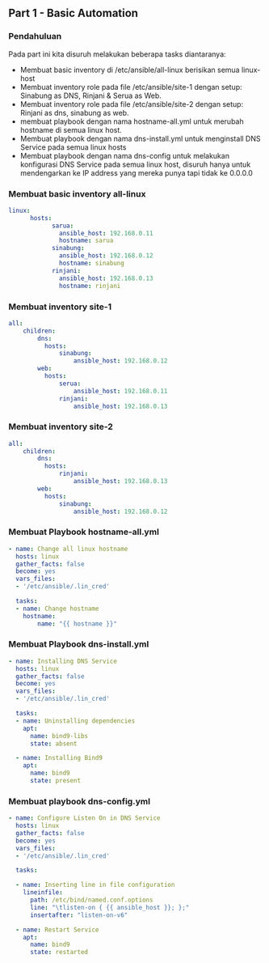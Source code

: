 ## Part 1 - Basic Automation
### Pendahuluan
Pada part ini kita disuruh melakukan beberapa tasks diantaranya:
- Membuat basic inventory di /etc/ansible/all-linux berisikan semua linux-host
- Membuat inventory role pada file /etc/ansible/site-1 dengan setup: Sinabung as DNS, Rinjani & Serua as Web.
- Membuat inventory role pada file /etc/ansible/site-2 dengan setup: Rinjani as dns, sinabung as web.
- membuat playbook dengan nama hostname-all.yml untuk merubah hostname di semua linux host.
- Membuat playbook dengan nama dns-install.yml untuk menginstall DNS Service pada semua linux hosts
- Membuat playbook dengan nama dns-config untuk melakukan konfigurasi DNS Service pada semua linux host, disuruh hanya untuk mendengarkan ke IP address yang mereka punya tapi tidak ke 0.0.0.0

### Membuat basic inventory all-linux
```yml
linux:
      hosts:
            sarua:
              ansible_host: 192.168.0.11
              hostname: sarua
            sinabung:
              ansible_host: 192.168.0.12
              hostname: sinabung
            rinjani:
              ansible_host: 192.168.0.13
              hostname: rinjani
```
### Membuat inventory site-1
```yml
all:
    children:
        dns:
          hosts:
              sinabung:
                  ansible_host: 192.168.0.12
        web:
          hosts:
              serua:
                  ansible_host: 192.168.0.11
              rinjani:
                  ansible_host: 192.168.0.13
```

### Membuat inventory site-2
```yml
all:
    children:
        dns:
          hosts:
              rinjani:
                  ansible_host: 192.168.0.13
        web:
          hosts:
              sinabung:
                  ansible_host: 192.168.0.12
```
### Membuat Playbook hostname-all.yml
```yml
- name: Change all linux hostname
  hosts: linux
  gather_facts: false
  become: yes
  vars_files:
  - '/etc/ansible/.lin_cred'

  tasks:
  - name: Change hostname
    hostname:
        name: "{{ hostname }}"
```
### Membuat Playbook dns-install.yml
```yml
- name: Installing DNS Service
  hosts: linux
  gather_facts: false
  become: yes
  vars_files:
  - '/etc/ansible/.lin_cred'

  tasks:
  - name: Uninstalling dependencies
    apt:
      name: bind9-libs
      state: absent

  - name: Installing Bind9
    apt:
      name: bind9
      state: present
```
### Membuat playbook dns-config.yml
```yml
- name: Configure Listen On in DNS Service
  hosts: linux
  gather_facts: false
  become: yes
  vars_files:
  - '/etc/ansible/.lin_cred'

  tasks:

  - name: Inserting line in file configuration
    lineinfile:
      path: /etc/bind/named.conf.options
      line: "\tlisten-on { {{ ansible_host }}; };"
      insertafter: "listen-on-v6"

  - name: Restart Service
    apt:
      name: bind9
      state: restarted
```

